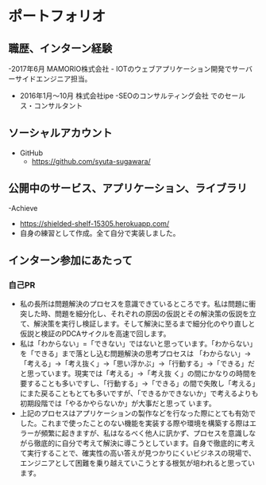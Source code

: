 # ポートフォリオ


## 職歴、インターン経験

-2017年6月 MAMORIO株式会社
    - IOTのウェブアプリケーション開発でサーバーサイドエンジニア担当。
   

- 2016年1月〜10月 株式会社ipe
    -SEOのコンサルティング会社 でのセールス・コンサルタント
   
## ソーシャルアカウント

- GitHub
    - https://github.com/syuta-sugawara/

## 公開中のサービス、アプリケーション、ライブラリ

-Achieve
 - https://shielded-shelf-15305.herokuapp.com/
 - 自身の練習として作成。全て自分で実装しました。
 
## インターン参加にあたって

### 自己PR
- 私の長所は問題解決のプロセスを意識できているところです。私は問題に衝突した時、問題を細分化し、それぞれの原因の仮説とその解決策の仮説を立て、解決策を実行し検証します。そして解決に至るまで細分化のやり直しと仮説と検証のPDCAサイクルを高速で回します。
- 私は「わからない」=「できない」ではないと思っています。「わからない」を「できる」まで落とし込む問題解決の思考プロセスは 「わからない」→「考える」→「考え抜く」→「思い浮かぶ」→「行動する」→「できる」だと思っています。現実では「考える」→「考え抜 く」の間にかなりの時間を要することも多いですし、「行動する」→「できる」の間で失敗し「考える」にまた戻ることもとても多いですが、「できるかできないか」で考えるよりも初期段階では「やるかやらないか」が大事だと思って います。
- 上記のプロセスはアプリケーションの製作などを行なった際にとても有効でした。これまで使ったことのない機能を実装する際や環境を構築する際はエラーが頻繁に起きますが、私はなるべく他人に訊かず、プロセスを意識しながら徹底的に自分で考えて解決に導こうとしています。自身で徹底的に考えて実行することで、確実性の高い答えが見つかりにくいビジネスの現場で、エンジニアとして困難を乗り越えていこうとする根気が培われると思っています。



